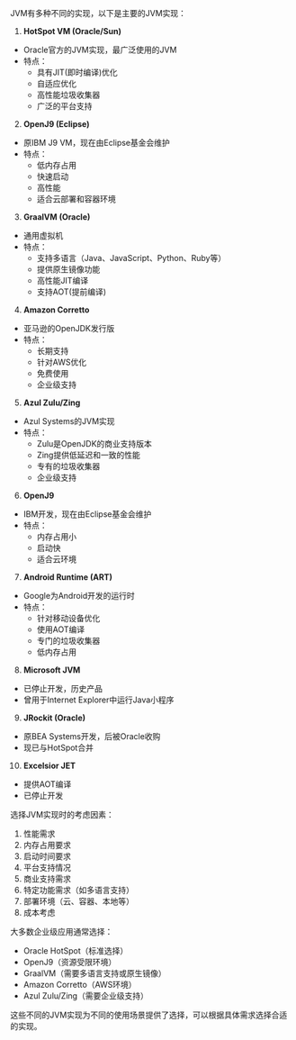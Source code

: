 JVM有多种不同的实现，以下是主要的JVM实现：

1. **HotSpot VM (Oracle/Sun)**
- Oracle官方的JVM实现，最广泛使用的JVM
- 特点：
  - 具有JIT(即时编译)优化
  - 自适应优化
  - 高性能垃圾收集器
  - 广泛的平台支持

2. **OpenJ9 (Eclipse)**
- 原IBM J9 VM，现在由Eclipse基金会维护
- 特点：
  - 低内存占用
  - 快速启动
  - 高性能
  - 适合云部署和容器环境

3. **GraalVM (Oracle)**
- 通用虚拟机
- 特点：
  - 支持多语言（Java、JavaScript、Python、Ruby等）
  - 提供原生镜像功能
  - 高性能JIT编译
  - 支持AOT(提前编译)

4. **Amazon Corretto**
- 亚马逊的OpenJDK发行版
- 特点：
  - 长期支持
  - 针对AWS优化
  - 免费使用
  - 企业级支持

5. **Azul Zulu/Zing**
- Azul Systems的JVM实现
- 特点：
  - Zulu是OpenJDK的商业支持版本
  - Zing提供低延迟和一致的性能
  - 专有的垃圾收集器
  - 企业级支持

6. **OpenJ9**
- IBM开发，现在由Eclipse基金会维护
- 特点：
  - 内存占用小
  - 启动快
  - 适合云环境

7. **Android Runtime (ART)**
- Google为Android开发的运行时
- 特点：
  - 针对移动设备优化
  - 使用AOT编译
  - 专门的垃圾收集器
  - 低内存占用

8. **Microsoft JVM**
- 已停止开发，历史产品
- 曾用于Internet Explorer中运行Java小程序

9. **JRockit (Oracle)**
- 原BEA Systems开发，后被Oracle收购
- 现已与HotSpot合并

10. **Excelsior JET**
- 提供AOT编译
- 已停止开发

选择JVM实现时的考虑因素：
1. 性能需求
2. 内存占用要求
3. 启动时间要求
4. 平台支持情况
5. 商业支持需求
6. 特定功能需求（如多语言支持）
7. 部署环境（云、容器、本地等）
8. 成本考虑

大多数企业级应用通常选择：
- Oracle HotSpot（标准选择）
- OpenJ9（资源受限环境）
- GraalVM（需要多语言支持或原生镜像）
- Amazon Corretto（AWS环境）
- Azul Zulu/Zing（需要企业级支持）

这些不同的JVM实现为不同的使用场景提供了选择，可以根据具体需求选择合适的实现。